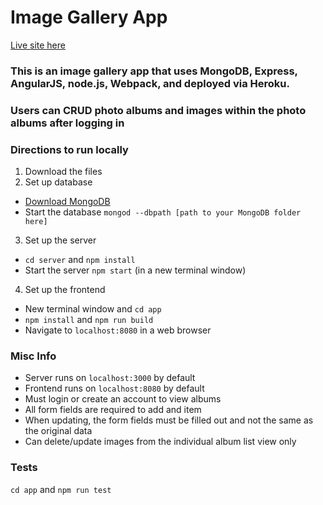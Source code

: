 # Image Gallery App

[Live site here](https://dh-photo-album-app.herokuapp.com/#/)

### This is an image gallery app that uses MongoDB, Express, AngularJS, node.js, Webpack, and deployed via Heroku.

### Users can CRUD photo albums and images within the photo albums after logging in

### Directions to run locally
1. Download the files
2. Set up database
  - [Download MongoDB](https://www.mongodb.com/download-center#community)
  - Start the database `mongod --dbpath [path to your MongoDB folder here]`
3. Set up the server
  - `cd server` and `npm install`
  - Start the server `npm start` (in a new terminal window)
4. Set up the frontend
  - New terminal window and `cd app`
  - `npm install` and `npm run build`
  - Navigate to `localhost:8080` in a web browser

### Misc Info
- Server runs on `localhost:3000` by default
- Frontend runs on `localhost:8080` by default
- Must login or create an account to view albums
- All form fields are required to add and item
- When updating, the form fields must be filled out and not the same as the original data
- Can delete/update images from the individual album list view only

### Tests
`cd app` and `npm run test`
